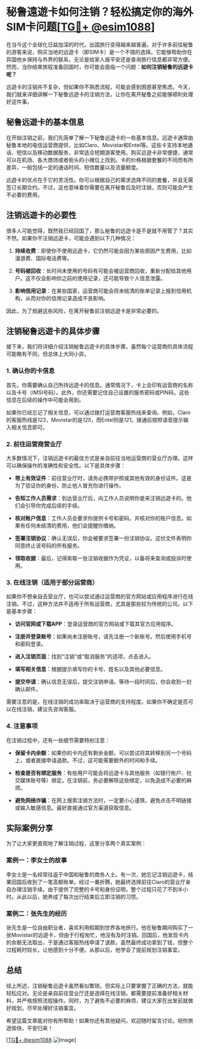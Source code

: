# 秘鲁遠遊卡如何注销？轻松搞定你的海外SIM卡问题[[TG💪+ @esim1088](https://t.me/s/esim1088)]

在当今这个全球化日益加深的时代，出国旅行变得越来越普遍。对于许多前往秘鲁的游客来说，购买当地的远遊卡（即SIM卡）是一个不错的选择。它能够帮助你在异国他乡保持与外界的联系，无论是给家人报平安还是查询旅行信息都非常方便。然而，当你结束旅程准备回国时，你可能会面临一个问题：**如何注销秘鲁的远遊卡呢？**

远遊卡的注销并不复杂，但如果你不熟悉流程，可能会感到困惑甚至焦虑。今天，我们就来详细讲解一下秘鲁远遊卡的注销方法，让你在离开秘鲁之前能够顺利处理好这件事。

## 秘鲁远遊卡的基本信息

在开始注销之前，我们先简单了解一下秘鲁远遊卡的一些基本信息。远遊卡通常由秘鲁本地的电信运营商提供，比如Claro、Movistar和Entel等。这些卡支持本地通话、短信以及移动数据服务，非常适合短期游客使用。购买远遊卡非常便捷，通常可以在机场、各大商场或者街头的小摊位上找到。卡的价格根据套餐的不同而有所差异，一般包括一定的通话时间、短信数量以及流量额度。

远遊卡的优点在于它的灵活性。你可以根据自己的需求选择不同的套餐，并且无需签订长期合约。不过，这也意味着你需要在离开秘鲁后及时注销，否则可能会产生不必要的费用。

## 注销远遊卡的必要性

很多人可能觉得，既然我已经回国了，那么秘鲁的远遊卡是不是就不用管了？其实不然。如果你不注销远遊卡，可能会遇到以下几种情况：

1. **持续收费**：即使你不使用远遊卡，它仍然可能会因为某些原因产生费用，比如漫游费、国际电话费等。
   
2. **号码被回收**：长时间未使用的号码有可能会被运营商回收，重新分配给其他用户。这不仅会影响你之前的使用记录，还可能导致个人信息泄露。

3. **影响信用记录**：在某些国家，运营商可能会将未结清的账单记录上报到信用机构，从而对你的信用记录造成不良影响。

因此，为了规避这些风险，在离开秘鲁前注销远遊卡是非常必要的。

## 注销秘鲁远遊卡的具体步骤

接下来，我们将详细介绍注销秘鲁远遊卡的具体步骤。虽然每个运营商的具体流程可能略有不同，但总体上大同小异。

### 1. 确认你的卡信息

首先，你需要确认自己所持远遊卡的信息。通常情况下，卡上会印有运营商的名称以及卡号（IMSI号码）。此外，你还需要记住自己设置的服务密码或PIN码，这些信息在后续的操作中可能会用到。

如果你已经忘记了相关信息，可以通过拨打运营商客服热线来查询。例如，Claro的客服热线是*123*，Movistar的是*125*，而Entel则是*121*。拨通后按照语音提示输入相关信息即可。

### 2. 前往运营商营业厅

大多数情况下，注销远遊卡的最佳方式是亲自前往当地运营商的营业厅办理。这样可以确保操作的准确性和安全性。以下是具体步骤：

- **带上有效证件**：前往营业厅时，请务必携带护照或其他有效的身份证件。这是为了验证你的身份，防止他人冒充你进行操作。
  
- **告知工作人员需求**：到达营业厅后，向工作人员说明你是来注销远遊卡的。他们会引导你完成后续的手续。

- **核对账户信息**：工作人员会要求你提供卡号和密码，并核对你的账户信息。如果有任何未结清的费用，他们会提醒你缴纳。

- **签署注销协议**：确认无误后，你会被要求签署一份注销协议。这份文件表明你同意终止该号码的所有服务。

- **领取收据**：最后，记得索取一张注销收据作为凭证，以备将来查询或投诉时使用。

### 3. 在线注销（适用于部分运营商）

如果你不想亲自去营业厅，也可以尝试通过运营商的官方网站或应用程序进行在线注销。不过，这种方法并不适用于所有运营商，尤其是那些较为传统的公司。以下是基本步骤：

- **访问官网或下载APP**：登录运营商的官方网站或下载其官方应用程序。

- **注册并登录账号**：如果尚未注册账号，请先注册一个新账号。然后使用手机号和密码登录。

- **进入注销页面**：找到“注销”或“取消服务”的选项，点击进入。

- **填写相关信息**：根据提示填写你的卡号、姓名以及其他必要信息。

- **提交申请**：确认信息无误后，提交注销申请。等待一段时间后，你会收到一封确认邮件。

需要注意的是，在线注销的成功率取决于运营商的支持程度。如果你不确定是否可以在线注销，建议先咨询客服。

### 4. 注意事项

在注销过程中，还有一些细节需要特别注意：

- **保留卡内余额**：如果你的卡内还有剩余金额，可以尝试将其转移到另一个号码上，或者直接申请退款。不过，这可能需要额外的时间和手续。

- **检查是否有绑定服务**：有些用户可能会将远遊卡与其他服务（如银行账户、社交媒体账号等）绑定。在注销前，务必要解除这些绑定，以免造成不必要的麻烦。

- **避免网络诈骗**：在网上搜索注销方法时，一定要小心谨慎，避免点击不明链接或输入敏感信息。最好直接通过官方渠道获取信息。

## 实际案例分享

为了让大家更直观地了解注销过程，这里分享两个真实案例：

### 案例一：李女士的故事

李女士是一名经常往返于中国和秘鲁的商务人士。有一次，她忘记注销远遊卡，结果回国后收到了一笔高额账单。经过一番折腾，她最终选择前往Claro的营业厅亲自办理注销手续。由于提供了完整的卡号和身份证明，整个过程只花了不到半小时。从此以后，她养成了每次出行结束后立即注销的习惯。

### 案例二：张先生的经历

张先生是一位自由职业者，喜欢利用假期到世界各地旅行。他在秘鲁期间购买了一张Movistar的远遊卡，但由于行程匆忙，他没有及时注销。回国后，他发现卡内的余额无法取出，于是通过客服热线申请了退款。虽然最终成功拿到了钱，但整个过程耗时较长，让他感到十分不便。从那以后，他学会了提前规划注销事宜。

## 总结

综上所述，注销秘鲁远遊卡虽然看似繁琐，但实际上只要掌握了正确的方法，就能轻松应对。无论是亲自前往营业厅还是选择在线注销，都需要提前准备好相关材料，并严格按照流程操作。同时，为了避免不必要的麻烦，建议大家在出发前就做好规划，尽早处理好注销事宜。

希望这篇文章能对你有所帮助！如果你还有其他疑问，欢迎随时留言讨论。祝你旅途愉快，平安归来！

[[TG💪+ @esim1088](https://t.me/s/esim1088) ![Image](https://i.postimg.cc/4NQfJmqS/Snipaste-2025-05-13-00-14-12.png)]